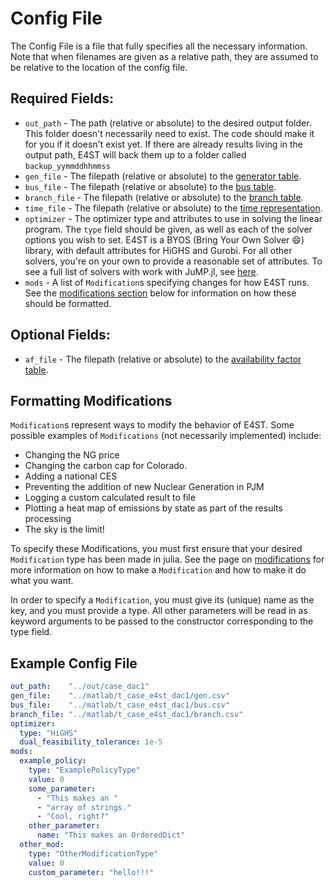 # Config File

The Config File is a file that fully specifies all the necessary information.  Note that when filenames are given as a relative path, they are assumed to be relative to the location of the config file.

## Required Fields:
* `out_path` - The path (relative or absolute) to the desired output folder.  This folder doesn't necessarily need to exist.  The code should make it for you if it doesn't exist yet.  If there are already results living in the output path, E4ST will back them up to a folder called `backup_yymmddhhmmss`
* `gen_file` - The filepath (relative or absolute) to the [generator table](gen.md).
* `bus_file` - The filepath (relative or absolute) to the [bus table](gen.md).
* `branch_file` - The filepath (relative or absolute) to the [branch table](gen.md).
* `time_file` - The filepath (relative or absolute) to the [time representation](time.md).
* `optimizer` - The optimizer type and attributes to use in solving the linear program.  The `type` field should be given, as well as each of the solver options you wish to set.  E4ST is a BYOS (Bring Your Own Solver :smile:) library, with default attributes for HiGHS and Gurobi.  For all other solvers, you're on your own to provide a reasonable set of attributes.  To see a full list of solvers with work with JuMP.jl, see [here](https://jump.dev/JuMP.jl/stable/installation/#Supported-solvers).
* `mods` - A list of `Modification`s specifying changes for how E4ST runs.  See the [modifications section](#modifications) below for information on how these should be formatted.

## Optional Fields:
* `af_file` - The filepath (relative or absolute) to the [availability factor table](af.md).

## Formatting Modifications

`Modification`s represent ways to modify the behavior of E4ST.  Some possible examples of `Modifications` (not necessarily implemented) include:
* Changing the NG price
* Changing the carbon cap for Colorado.
* Adding a national CES
* Preventing the addition of new Nuclear Generation in PJM
* Logging a custom calculated result to file
* Plotting a heat map of emissions by state as part of the results processing 
* The sky is the limit!

To specify these Modifications, you must first ensure that your desired `Modification` type has been made in julia.  See the page on [modifications](../mods/mods.md) for more information on how to make a `Modification` and how to make it do what you want.

In order to specify a `Modification`, you must give its (unique) name as the key, and you must provide a type.  All other parameters will be read in as keyword arguments to be passed to the constructor corresponding to the type field.

## Example Config File

```yaml
out_path:    "../out/case_dac1"
gen_file:    "../matlab/t_case_e4st_dac1/gen.csv"
bus_file:    "../matlab/t_case_e4st_dac1/bus.csv"
branch_file: "../matlab/t_case_e4st_dac1/branch.csv"
optimizer:
  type: "HiGHS"
  dual_feasibility_tolerance: 1e-5
mods:
  example_policy:
    type: "ExamplePolicyType"
    value: 0
    some_parameter:
      - "This makes an "
      - "array of strings."
      - "Cool, right?"
    other_parameter:
      name: "This makes an OrderedDict"
  other_mod:
    type: "OtherModificationType"
    value: 0
    custom_parameter: "hello!!!"
```